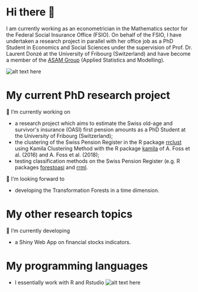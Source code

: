 # Hi there 👋
I am currently working as an econometrician in the Mathematics sector for the Federal Social Insurance Office (FSIO). 
On behalf of the FSIO, I have undertaken a research project in parallel with her office job as a PhD Student in Economics and Social Sciences under the supervision of Prof. Dr. Laurent Donzé at the University of Fribourg (Switzerland) and have become a member of the [ASAM Group](www.unifr.ch/inf/asam/en/) (Applied Statistics and Modelling).

![alt text here](http://istudy7.com/wp-content/uploads/2019/05/37-1200x600.jpg)

<!--
**Layalchristine24/Layalchristine24** is a ✨ _special_ ✨ repository because its `README.md` (this file) appears on your GitHub profile.

Here are some ideas to get you started:

- 🔭 I’m currently working on ...
- 🌱 I’m currently learning ...
- 👯 I’m looking to collaborate on ...
- 🤔 I’m looking for help with ...
- 💬 Ask me about ...
- 📫 How to reach me: ...
- 😄 Pronouns: ...
- ⚡ Fun fact: ...
-->

# My current PhD research project
🔭 I’m currently working on
- a research project which aims to estimate the Swiss old-age and survivor's insurance (OASI) first pension amounts as a PhD Student at the University of Fribourg (Switzerland);
- the clustering of the Swiss Pension Register in the R package [rrclust](https://github.com/asam-group/rrclust) using Kamila Clustering Method with the R package [kamila](https://github.com/ahfoss/kamila) of A. Foss et al. (2016) and A. Foss et al. (2018);
- testing classification methods on the Swiss Pension Register (e.g. R packages [forestoasi](https://github.com/Layalchristine24/forestoasi) and [rrml](https://github.com/asam-group/rrml).

🤔 I'm looking forward to 
- developing the Transformation Forests in a time dimension.

# My other research topics
🔭 I’m currently developing
- a Shiny Web App on financial stocks indicators.

# My programming languages
- I essentially work with R and Rstudio
![alt text here](https://ih1.redbubble.net/image.3074894281.0888/st,small,507x507-pad,600x600,f8f8f8.u2.jpg)
